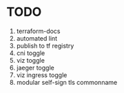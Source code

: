 # TODO
1. terraform-docs
2. automated lint
3. publish to tf registry
4. cni toggle
5. viz toggle
6. jaeger toggle
7. viz ingress toggle
8. modular self-sign tls commonname